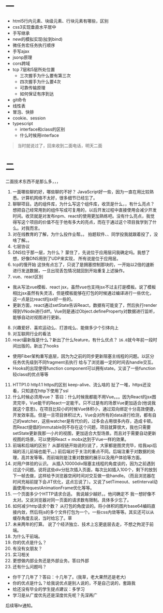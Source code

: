 # 一
+ html5行内元素、块级元素、行块元素有哪些，区别
+ css3实现垂直水平居中
+ 手写继承
+ new的模拟实现(扯到bind)
+ 微任务宏任务执行顺序
+ 手写ajax
+ jsonp原理
+ cors跨域
+ tcp 7层和5层所处位置
  + 三次握手为什么要有第三次
  + 四次握手为什么要4次
  + 可靠传输原理
  + 如何保证有序到达
+ git命令
+ 线性表
+ 冒泡、快排
+ cookie、session
+ typescript
  + interface和class的区别
  + 什么时候用interface

> 当时就说过了，回来收到二面电话，明天二面

# 二
二面技术东西不是那么多，，，
1.  一面哪些聊的好，哪些聊的不好？
JavaScript好一些，因为一直在用比较熟悉。计算机网络不太好，很多细节已经忘了。
2.  聊聊项目。选的组件库，为什么写这个组件库，收货是什么，，有什么亮点？
想把自己经常用到的组件写成可复用的，以后开发过程中直接使用会减少开发时间。收货就是对发布npm、react的使用更加熟练吧。没有什么亮点，我觉得写这个项目的价值不在于他有多大的亮点，而在于通过这个项目我学到了什么。对我而言。
3.  对在线教育的了解，为什么投作业帮。。
拍题软件、、同学投我就跟着投了，没啥了解。。
4.  七层协议
5.  DNS位于那一层，为什么？
蒙住了，先说位于应用层问我确定吗。我想了想，好像DNS用到了UDP来实现， 所有说是位于应用层。
6.  tcp的慢开始
这快有点忘了，只说了是拥塞控制那块的，一开始以2倍的速断进行发送数据，一旦出现丢包情况就回到开始重复上述操作。
7.  vue、react区别
  + 我从写法vue模板、react jsx，虽然vue也支持jsx不过主打是模板。说了模板相比jsx虽然有失灵活，但是模板能够在打包的时候通过编译进行一些优化，这一点是比react的jsx好一些的。
  + 更新方面，react通过setState告诉React，数据有可能变了，然后执行render得到VNode进行diff。Vue则是通过Object.defineProperty对数据进行监听，能够自动对视图进行更新。
8.  兴趣爱好、喜欢运动么、打游戏么、能做多少个引体向上
9.  对互联网行业的看法
10. react最新版是什么？新出了什么feature，有什么优点？
`16.8`就今年前一段时间出版的。新出了hooks
  + 使用Fiber架构重写底层，因为为之前的同步更新阻塞主线程的问题。以区分任务优先级到不同fragment去执行 给与了浏览器一定的时间去handle交互。
  + Hooks的出现使得function component可以拥有state。又谈了一些function较class的优点等等
11. HTTP1.0 http1.1 https的区别
keep-alive、流么啥的 扯了一堆，https还没看，只知道在http下使用了ssl
12. 什么时候必须用vue？
答曰：什么时候我都能不用Vue。。。因为React的jsx图灵完毕，Vue能干的React一定能干。只不过是有的场景Vue更加适合(他说我就这个意思)。在项目比较小的时候Vue体积小，通过双向绑定十分高效便捷，开发效率高。但是一旦项目体积过大，Vue会对所有的data进行检测，都有自己的watcher，这些watcher是有代价的，过多会占用很多内存，造成卡顿。而React提倡的immutable则不存在这个问题，项目就算很大，我也只需要setState更新我那一小片的视图，更加适合大型场景。而且对于需要自动更新视图的场景，可以使用React + mobx达到于Vue一样的效果。
13. 前端和后端的区别？
从鄙视链开始说的(说了，大家都是图灵完毕，给我api后端的活儿前端也能干。。)  前后端对于关注的重点不同。后端注重于对数据的处理，高并发等等。而前端则是注重对数据的展示以及用户体验等方面。
14. 对用户体验的认识。
从插入10000div阻塞主线程的角度谈的，因为之前遇到过这个问题。说将这些div分批次插入页面，每次比如插入100个，剩下的放到下一帧去做，这样给予浏览器空闲时间对交互做一些handle。（而且浏览器在时间充裕前提下会JIT优化，这点忘说了）。又说了setTimeout、setInterval动画使用requestAnimationFrame优化等等。
15. 一个页面多少个HTTP请求合适。
我说越少越好。。他问确定不  我一想好像不太对。又说浏览器对同一页面的请求数有限制。具体多少忘了。
16. 如何减少http请求个数？
从打包的角度谈的。将小体积的图片base64编码直接内敛，然后将js的多个文件打包为一个。一些css内敛等等。其实还可以从缓存角度去说，当时给忘了。草
17. 未来两年的打算。
说了个经济独立、技术上忘更底层去走，不想之拘泥于前端。
18. 为什么干前端。
19. 你的优点是什么？
20. 有没有女朋友？
21. 实习相关
22. 更想做内部业务还是外部业务。答曰外部
23. 还有什么问题吗？
+ 你干了几年了？答曰：十几年了。(我草，老大果然还是老大)
+ 你的优点是什么？给我说优点是别人说的，不是自己说的，套路我
+ 给还没有毕业的学生提点建议：多学习
+ 学习是从广度优先还是深度优先呢？先深再广

后续等hr通知。
